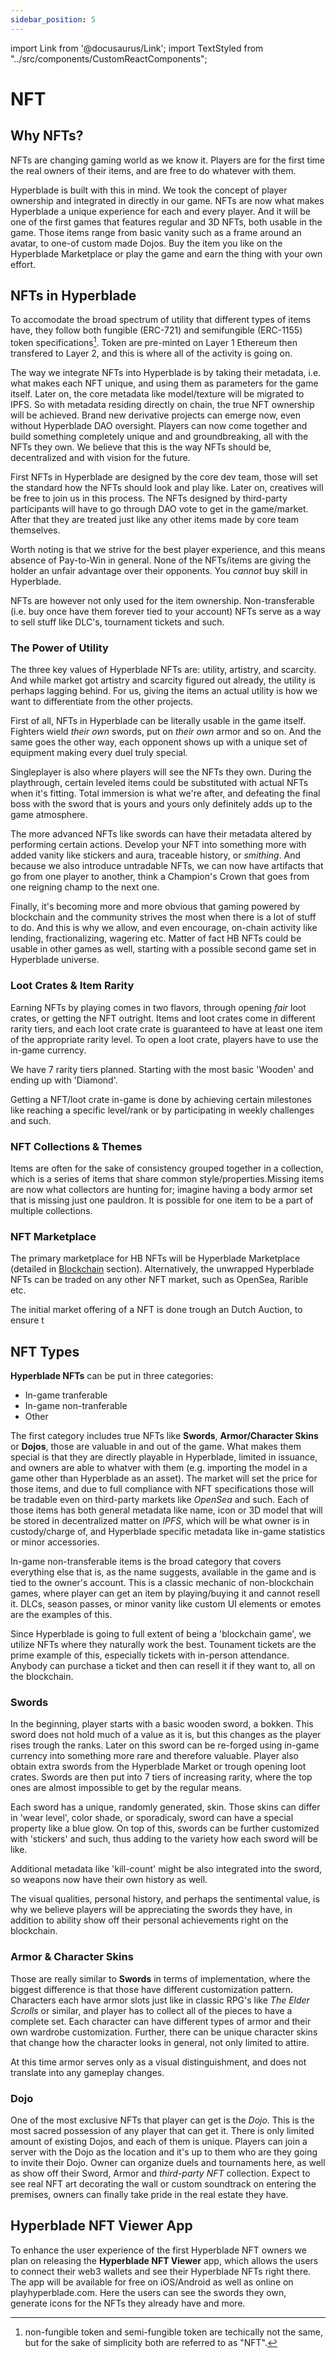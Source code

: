 ```yaml
---
sidebar_position: 5
---
```


import Link from '@docusaurus/Link';
import TextStyled from "../src/components/CustomReactComponents";

# NFT

## Why NFTs?

NFTs are changing gaming world as we know it. Players are for the first time the real owners of their items, and are free to do whatever with them.

Hyperblade is built with this in mind. We took the concept of player ownership and integrated in directly in our game.
NFTs are now what makes Hyperblade a unique experience for each and every player.
And it will be one of the first games that features regular and 3D NFTs, both usable in the game. Those items range from basic vanity such as a frame around an avatar, to one-of custom made Dojos. Buy the item you like on the Hyperblade Marketplace or play the game and earn the thing with your own effort.

## NFTs in Hyperblade

To accomodate the broad spectrum of utility that different types of items have, they follow both fungible (ERC-721) and semifungible (ERC-1155) token specifications[^1]. Token are pre-minted on Layer 1 Ethereum then transfered to Layer 2, and this is where all of the activity is going on.

The way we integrate NFTs into Hyperblade is by taking their metadata, i.e. what makes each NFT unique, and using them as parameters for the game itself. Later on, the core metadata like model/texture will be migrated to IPFS. So with metadata residing directly on chain, the true NFT ownership will be achieved. Brand new derivative projects can emerge now, even without Hyperblade DAO oversight. Players can now come together and build something completely unique and and groundbreaking, all with the NFTs they own. We believe that this is the way NFTs should be, decentralized and with vision for the future.

[^1]: non-fungible token and semi-fungible token are techically not the same, but for the sake of simplicity both are referred to as "NFT".

First NFTs in Hyperblade are designed by the core dev team, those will set the standard how the NFTs should look and play like. Later on, creatives will be free to join us in this process. The NFTs designed by third-party participants will have to go through DAO vote to get in the game/market. After that they are treated just like any other items made by core team themselves.

Worth noting is that we strive for the best player experience, and this means absence of Pay-to-Win in general. None of the NFTs/items are giving the holder an unfair advantage over their opponents. You _cannot_ buy skill in Hyperblade.

NFTs are however not only used for the item ownership. Non-transferable (i.e. buy once have them forever tied to your account) NFTs serve as a way to sell stuff like DLC's, tournament tickets and such.

### The Power of Utility

The three key values of Hyperblade NFTs are: utility, artistry, and scarcity. And while market got artistry and scarcity figured out already, the utility is perhaps lagging behind. For us, giving the items an actual utility is how we want to differentiate from the other projects.

First of all, NFTs in Hyperblade can be literally usable in the game itself. Fighters wield _their own_ swords, put on _their own_ armor and so on. And the same goes the other way, each opponent shows up with a unique set of equipment making every duel truly special.

Singleplayer is also where players will see the NFTs they own. During the playthrough, certain leveled items could be substituted with actual NFTs when it's fitting. Total immersion is what we're after, and defeating the final boss with the sword that is yours and yours only definitely adds up to the game atmosphere.

The more advanced NFTs like swords can have their metadata altered by performing certain actions. Develop your NFT into something more with added vanity like stickers and aura, traceable history, or _smithing_. And because we also introduce untradable NFTs, we can now have artifacts that go from one player to another, think a Champion's Crown that goes from one reigning champ to the next one.

Finally, it's becoming more and more obvious that gaming powered by blockchain and the community strives the most when there is a lot of stuff to do. And this is why we allow, and even encourage, on-chain activity like lending, fractionalizing, wagering etc. Matter of fact HB NFTs could be usable in other games as well, starting with a possible second game set in Hyperblade universe.

### Loot Crates & Item Rarity

Earning NFTs by playing comes in two flavors, through opening _fair_ loot crates, or getting the NFT outright. Items and loot crates come in different rarity tiers, and each loot crate crate is guaranteed to have at least one item of the appropriate rarity level. To open a loot crate, players have to use the in-game currency.

We have 7 rarity tiers planned. Starting with the most basic 'Wooden' and ending up with 'Diamond'.

Getting a NFT/loot crate in-game is done by achieving certain milestones like reaching a specific level/rank or by participating in weekly challenges and such.

### NFT Collections & Themes

Items are often for the sake of consistency grouped together in a collection, which is a series of items that share common style/properties.Missing items are now what collectors are hunting for; imagine having a body armor set that is missing just one pauldron. It is possible for one item to be a part of multiple collections.

### NFT Marketplace

The primary marketplace for HB NFTs will be Hyperblade Marketplace (detailed in [Blockchain](Blockchain#hyperblade-marketplace) section). Alternatively, the unwrapped Hyperblade NFTs can be traded on any other NFT market, such as OpenSea, Rarible etc.

The initial market offering of a NFT is done trough an Dutch Auction, to ensure t

## NFT Types

**Hyperblade NFTs** can be put in three categories:

- In-game tranferable
- In-game non-tranferable
- Other

The first category includes true NFTs like **Swords**, **Armor/Character Skins** or **Dojos**, those are valuable in and out of the game. What makes them special is that they are directly playable in Hyperblade, limited in issuance, and owners are able to whatver with them (e.g. importing the model in a game other than Hyperblade as an asset). The market will set the price for those items, and due to full compliance with NFT specifications those will be tradable even on third-party markets like _OpenSea_ and such. Each of those items has both general metadata like name, icon or 3D model that will be stored in decentralized matter on _IPFS_, which will be what owner is in custody/charge of, and Hyperblade specific metadata like in-game statistics or minor accessories.

In-game non-transferable items is the broad category that covers everything else that is, as the name suggests, available in the game and is tied to the owner's account. This is a classic mechanic of non-blockchain games, where player can get an item by playing/buying it and cannot resell it. DLCs, season passes, or minor vanity like custom UI elements or emotes are the examples of this.

Since Hyperblade is going to full extent of being a 'blockchain game', we utilize NFTs where they naturally work the best. Tounament tickets are the prime example of this, especially tickets with in-person attendance. Anybody can purchase a ticket and then can resell it if they want to, all on the blockchain.

### Swords

In the beginning, player starts with a basic wooden sword, a bokken. This sword does not hold much of a value as it is, but this changes as the player rises trough the ranks. Later on this sword can be re-forged using in-game currency into something more rare and therefore valuable.
Player also obtain extra swords from the Hyperblade Market or trough opening loot crates.
Swords are then put into 7 tiers of increasing rarity, where the top ones are almost impossible to get by the regular means.

Each sword has a unique, randomly generated, skin. Those skins can differ in 'wear level', color shade, or sporadicaly, sword can have a special property like a blue glow. On top of this, swords can be further customized with 'stickers' and such, thus adding to the variety how each sword will be like.

Additional metadata like 'kill-count' might be also integrated into the sword, so weapons now have their own history as well.

The visual qualities, personal history, and perhaps the sentimental value, is why we believe players will be appreciating the swords they have, in addition to ability show off their personal achievements right on the blockchain.

### Armor & Character Skins

Those are really similar to **Swords** in terms of implementation, where the biggest difference is that those have different customization pattern. Characters each have armor slots just like in classic RPG's like _The Elder Scrolls_ or similar, and player has to collect all of the pieces to have a complete set. Each character can have different types of armor and their own wardrobe customization. Further, there can be unique character skins that change how the character looks in general, not only limited to attire.

At this time armor serves only as a visual distinguishment, and does not translate into any gameplay changes.

### Dojo

One of the most exclusive NFTs that player can get is the _Dojo_. This is the most sacred possession of any player that can get it. There is only limited amount of existing Dojos, and each of them is unique. Players can join a server with the Dojo as the location and it's up to them who are they going to invite their Dojo. Owner can organize duels and tournaments here, as well as show off their Sword, Armor and _third-party NFT_ collection. Expect to see real NFT art decorating the wall or custom soundtrack on entering the premises, owners can finally take pride in the real estate they have.

## Hyperblade NFT Viewer App

To enhance the user experience of the first Hyperblade NFT owners we plan on releasing the **Hyperblade NFT Viewer** app, which allows the users to connect their web3 wallets and see their Hyperblade NFTs right there. The app will be available for free on iOS/Android as well as online on <Link to="https://playhyperblade.com">playhyperblade.com</Link>. Here the users can see the swords they own, generate icons for the NFTs they already have and more.
